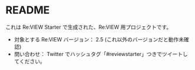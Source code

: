 # README

これは Re:VIEW Starter で生成された、Re:VIEW 用プロジェクトです。

* 対象とする Re:VIEW バージョン： 2.5 (これ以外のバージョンだと動作未確認)
* 問い合わせ： Twitter でハッシュタグ「#reviewstarter」つきでツイートしてください。

